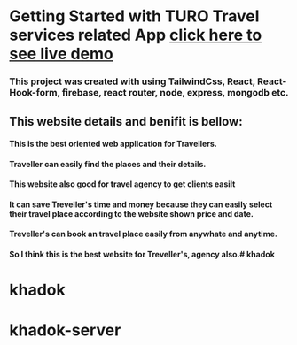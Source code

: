 # Getting Started with TURO Travel services related App [ click here to see live demo](https://khadok-7c0f8.web.app/)

### This project was created with  using TailwindCss, React, React-Hook-form, firebase, react router, node, express, mongodb etc.

## This website details and benifit is bellow:

#### This is the best oriented web application for Travellers. 
#### Traveller can easily find the places and their details.
#### This website also good for travel agency to get clients easilt
#### It can save Treveller's time and money because they can easily select their travel place according to the website shown price and date.
#### Treveller's can book an travel place easily from anywhate and anytime. 
#### So I think this is the best website for Treveller's, agency also.# khadok
# khadok
# khadok-server
